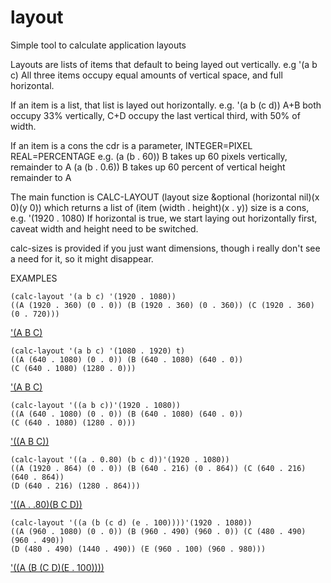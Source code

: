 # layout
Simple tool to calculate application layouts

Layouts are lists of items that default to being layed out vertically. 
  e.g '(a b c) All three items occupy equal amounts of vertical space, and full horizontal.
  
If an item is a list, that list is layed out horizontally. 
  e.g. '(a b (c d)) A+B both occupy 33% vertically, C+D occupy the last vertical third, with 50% of width.
  
If an item is a cons the cdr is a parameter, INTEGER=PIXEL REAL=PERCENTAGE 
  e.g. (a (b . 60)) B takes up 60 pixels vertically, remainder to A
       (a (b . 0.6)) B takes up 60 percent of vertical height remainder to A

The main function is CALC-LAYOUT (layout size &optional (horizontal nil)(x 0)(y 0))
which returns a list of (item (width . height)(x . y))
  size is a cons, e.g. '(1920 . 1080)
  If horizontal is true, we start laying out horizontally first, caveat width and height need to be switched.
  
calc-sizes is provided if you just want dimensions, though i really don't see a need for it, so it might disappear.

EXAMPLES

    (calc-layout '(a b c) '(1920 . 1080))
    ((A (1920 . 360) (0 . 0)) (B (1920 . 360) (0 . 360)) (C (1920 . 360) (0 . 720)))
['(A B C)](https://i.imgur.com/RJhE954.png)

    (calc-layout '(a b c) '(1080 . 1920) t)
    ((A (640 . 1080) (0 . 0)) (B (640 . 1080) (640 . 0))
    (C (640 . 1080) (1280 . 0)))
['(A B C)](https://i.imgur.com/Fkcy2Vu.png)

    (calc-layout '((a b c))'(1920 . 1080))
    ((A (640 . 1080) (0 . 0)) (B (640 . 1080) (640 . 0))
    (C (640 . 1080) (1280 . 0)))
['((A B C))](https://i.imgur.com/oilyRXr.png)

    (calc-layout '((a . 0.80) (b c d))'(1920 . 1080))
    ((A (1920 . 864) (0 . 0)) (B (640 . 216) (0 . 864)) (C (640 . 216) (640 . 864))
    (D (640 . 216) (1280 . 864)))
['((A . .80)(B C D))](https://i.imgur.com/zePdbOk.png)

    (calc-layout '((a (b (c d) (e . 100))))'(1920 . 1080))
    ((A (960 . 1080) (0 . 0)) (B (960 . 490) (960 . 0)) (C (480 . 490) (960 . 490))
    (D (480 . 490) (1440 . 490)) (E (960 . 100) (960 . 980)))
['((A (B (C D)(E . 100))))](https://i.imgur.com/3B4CUSX.png)

